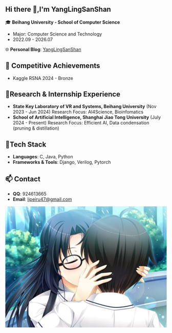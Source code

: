 ## Hi there 👋,I'm YangLingSanShan

🎓 **Beihang University - School of Computer Science**

- Major: Computer Science and Technology
- 2022.09 - 2026.07

🌐 **Personal Blog**: [YangLingSanShan](http://yanglingsanshan.online/)

## 🏅 Competitive Achievements

- Kaggle RSNA 2024  - Bronze

## 🔬Research & Internship Experience

- **State Key Laboratory of VR and Systems, Beihang University** (Nov 2023 - Jun 2024)
  Research Focus: AI4Science, Bioinfomatics
- **School of Artificial Intelligence, Shanghai Jiao Tong University** (July 2024 - Present)
  Research Focus: Efficient AI, Data condensation (pruning & distillation)

## 🔧Tech Stack

- **Languages**: C, Java, Python
- **Frameworks & Tools**: Django, Verilog, Pytorch

## 📫 Contact

- **QQ**: 924613665
- **Email**: [lipeiru47@gmail.com](mailto:lipeiru47@gmail.com)

<div style="text-align: center;">
    <img src="./wallpaper/6.jpg" style="zoom:50%">
</div>